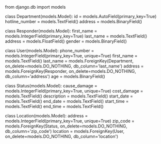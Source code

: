 from django.db import models

class Department(models.Model):
    id = models.AutoField(primary_key=True)
    hotline_number = models.TextField()
    address = models.BinaryField()

class Responder(models.Model):
    first_name = models.IntegerField(primary_key=True)
    last_name = models.TextField()
    address = models.FloatField()
    gender = models.BinaryField()

class User(models.Model):
    phone_number = models.IntegerField(primary_key=True, unique=True)
    first_name = models.TextField()
    last_name = models.ForeignKey(Department, on_delete=models.DO_NOTHING, db_column='last_name')
    address = models.ForeignKey(Responder, on_delete=models.DO_NOTHING, db_column='address')
    age = models.BinaryField()

class Status(models.Model):
    cause_damage = models.IntegerField(primary_key=True, unique=True)
    cost_damage = models.TextField()
    description = models.TextField()
    start_date = models.TextField()
    end_date = models.TextField()
    start_time = models.TextField()
    end_time = models.TextField()

class Location(models.Model):
    address = models.IntegerField(primary_key=True, unique=True)
    zip_code = models.ForeignKey(Status, on_delete=models.DO_NOTHING, db_column='zip_code')
    location = models.ForeignKey(User, on_delete=models.DO_NOTHING, db_column='location')
